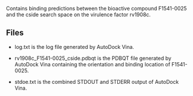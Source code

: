 Contains binding predictions between the bioactive compound F1541-0025 and the cside search space on the virulence factor rv1908c.

## Files

- log.txt is the log file generated by AutoDock Vina.

- rv1908c_F1541-0025_cside.pdbqt is the PDBQT file generated by AutoDock Vina containing the orientation and binding location of F1541-0025.

- stdoe.txt is the combined STDOUT and STDERR output of AutoDock Vina.

